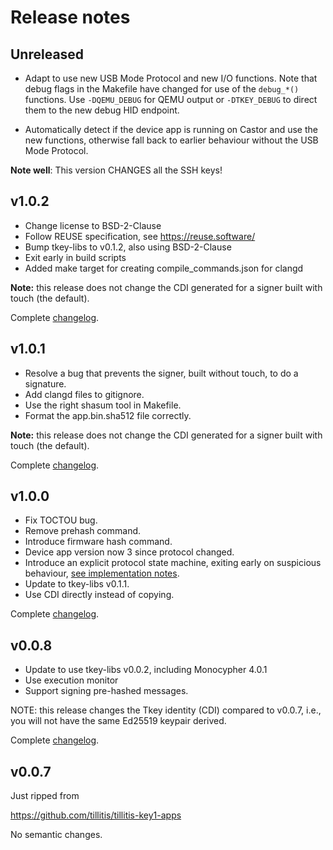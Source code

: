 # Release notes

## Unreleased

- Adapt to use new USB Mode Protocol and new I/O functions.
  Note that debug flags in the Makefile have changed for use of the
  `debug_*()` functions. Use `-DQEMU_DEBUG` for QEMU output or
  `-DTKEY_DEBUG` to direct them to the new debug HID endpoint.

- Automatically detect if the device app is running on Castor and use
  the new functions, otherwise fall back to earlier behaviour without
  the USB Mode Protocol.

**Note well**: This version CHANGES all the SSH keys!

## v1.0.2

- Change license to BSD-2-Clause
- Follow REUSE specification, see https://reuse.software/
- Bump tkey-libs to v0.1.2, also using BSD-2-Clause
- Exit early in build scripts
- Added make target for creating compile_commands.json for clangd

**Note:** this release does not change the CDI generated for a signer
built with touch (the default).

Complete
[changelog](https://github.com/tillitis/tkey-device-signer/compare/v1.0.1...v1.0.2).

## v1.0.1

- Resolve a bug that prevents the signer, built without touch, to do a
  signature.
- Add clangd files to gitignore.
- Use the right shasum tool in Makefile.
- Format the app.bin.sha512 file correctly.

**Note:** this release does not change the CDI generated for a signer
built with touch (the default).

Complete
[changelog](https://github.com/tillitis/tkey-device-signer/compare/v1.0.0...v1.0.1).


## v1.0.0

- Fix TOCTOU bug.
- Remove prehash command.
- Introduce firmware hash command.
- Device app version now 3 since protocol changed.
- Introduce an explicit protocol state machine, exiting early on
  suspicious behaviour, [see implementation notes](docs/implementation-notes.md).
- Update to tkey-libs v0.1.1.
- Use CDI directly instead of copying.

Complete
[changelog](https://github.com/tillitis/tkey-device-signer/compare/v0.0.8...v1.0.0).

## v0.0.8

- Update to use tkey-libs v0.0.2, including Monocypher 4.0.1
- Use execution monitor
- Support signing pre-hashed messages.

NOTE: this release changes the Tkey identity (CDI) compared to v0.0.7,
i.e., you will not have the same Ed25519 keypair derived.

Complete
[changelog](https://github.com/tillitis/tkey-device-signer/compare/v0.0.7...v0.0.8).

## v0.0.7

Just ripped from

https://github.com/tillitis/tillitis-key1-apps

No semantic changes.
